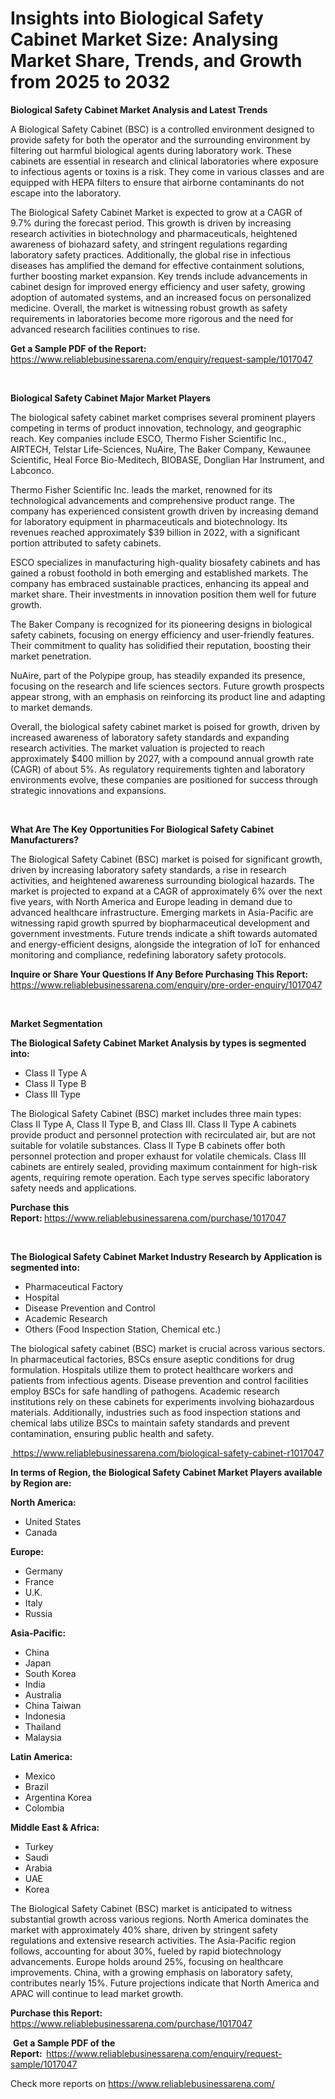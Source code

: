 <p><h1>Insights into Biological Safety Cabinet Market Size: Analysing Market Share, Trends, and Growth from 2025 to 2032</h1></p><p><strong>Biological Safety Cabinet Market Analysis and Latest Trends</strong></p>
<p><p>A Biological Safety Cabinet (BSC) is a controlled environment designed to provide safety for both the operator and the surrounding environment by filtering out harmful biological agents during laboratory work. These cabinets are essential in research and clinical laboratories where exposure to infectious agents or toxins is a risk. They come in various classes and are equipped with HEPA filters to ensure that airborne contaminants do not escape into the laboratory.</p><p>The Biological Safety Cabinet Market is expected to grow at a CAGR of 9.7% during the forecast period. This growth is driven by increasing research activities in biotechnology and pharmaceuticals, heightened awareness of biohazard safety, and stringent regulations regarding laboratory safety practices. Additionally, the global rise in infectious diseases has amplified the demand for effective containment solutions, further boosting market expansion. Key trends include advancements in cabinet design for improved energy efficiency and user safety, growing adoption of automated systems, and an increased focus on personalized medicine. Overall, the market is witnessing robust growth as safety requirements in laboratories become more rigorous and the need for advanced research facilities continues to rise.</p></p>
<p><strong>Get a Sample PDF of the Report:&nbsp;</strong> <a href="https://www.reliablebusinessarena.com/enquiry/request-sample/1017047?utm_campaign=2113&utm_medium=2&utm_source=Github&utm_content=ia&utm_term=17022025&utm_id=biological-safety-cabinet">https://www.reliablebusinessarena.com/enquiry/request-sample/1017047</a></p>
<p>&nbsp;</p>
<p><strong>Biological Safety Cabinet Major Market Players</strong></p>
<p><p>The biological safety cabinet market comprises several prominent players competing in terms of product innovation, technology, and geographic reach. Key companies include ESCO, Thermo Fisher Scientific Inc., AIRTECH, Telstar Life-Sciences, NuAire, The Baker Company, Kewaunee Scientific, Heal Force Bio-Meditech, BIOBASE, Donglian Har Instrument, and Labconco.</p><p>Thermo Fisher Scientific Inc. leads the market, renowned for its technological advancements and comprehensive product range. The company has experienced consistent growth driven by increasing demand for laboratory equipment in pharmaceuticals and biotechnology. Its revenues reached approximately $39 billion in 2022, with a significant portion attributed to safety cabinets.</p><p>ESCO specializes in manufacturing high-quality biosafety cabinets and has gained a robust foothold in both emerging and established markets. The company has embraced sustainable practices, enhancing its appeal and market share. Their investments in innovation position them well for future growth.</p><p>The Baker Company is recognized for its pioneering designs in biological safety cabinets, focusing on energy efficiency and user-friendly features. Their commitment to quality has solidified their reputation, boosting their market penetration.</p><p>NuAire, part of the Polypipe group, has steadily expanded its presence, focusing on the research and life sciences sectors. Future growth prospects appear strong, with an emphasis on reinforcing its product line and adapting to market demands.</p><p>Overall, the biological safety cabinet market is poised for growth, driven by increased awareness of laboratory safety standards and expanding research activities. The market valuation is projected to reach approximately $400 million by 2027, with a compound annual growth rate (CAGR) of about 5%. As regulatory requirements tighten and laboratory environments evolve, these companies are positioned for success through strategic innovations and expansions.</p></p>
<p>&nbsp;</p>
<p><strong>What Are The Key Opportunities For Biological Safety Cabinet Manufacturers?</strong></p>
<p><p>The Biological Safety Cabinet (BSC) market is poised for significant growth, driven by increasing laboratory safety standards, a rise in research activities, and heightened awareness surrounding biological hazards. The market is projected to expand at a CAGR of approximately 6% over the next five years, with North America and Europe leading in demand due to advanced healthcare infrastructure. Emerging markets in Asia-Pacific are witnessing rapid growth spurred by biopharmaceutical development and government investments. Future trends indicate a shift towards automated and energy-efficient designs, alongside the integration of IoT for enhanced monitoring and compliance, redefining laboratory safety protocols.</p></p>
<p><strong>Inquire or Share Your Questions If Any Before Purchasing This Report:</strong> <a href="https://www.reliablebusinessarena.com/enquiry/pre-order-enquiry/1017047?utm_campaign=2113&utm_medium=2&utm_source=Github&utm_content=ia&utm_term=17022025&utm_id=biological-safety-cabinet">https://www.reliablebusinessarena.com/enquiry/pre-order-enquiry/1017047</a></p>
<p>&nbsp;</p>
<p><strong>Market Segmentation</strong></p>
<p><strong>The Biological Safety Cabinet Market Analysis by types is segmented into:</strong></p>
<p><ul><li>Class II Type A</li><li>Class II Type B</li><li>Class III Type</li></ul></p>
<p><p>The Biological Safety Cabinet (BSC) market includes three main types: Class II Type A, Class II Type B, and Class III. Class II Type A cabinets provide product and personnel protection with recirculated air, but are not suitable for volatile substances. Class II Type B cabinets offer both personnel protection and proper exhaust for volatile chemicals. Class III cabinets are entirely sealed, providing maximum containment for high-risk agents, requiring remote operation. Each type serves specific laboratory safety needs and applications.</p></p>
<p><strong>Purchase this Report:&nbsp;</strong><a href="https://www.reliablebusinessarena.com/purchase/1017047?utm_campaign=2113&utm_medium=2&utm_source=Github&utm_content=ia&utm_term=17022025&utm_id=biological-safety-cabinet">https://www.reliablebusinessarena.com/purchase/1017047</a></p>
<p>&nbsp;</p>
<p><strong>The Biological Safety Cabinet Market Industry Research by Application is segmented into:</strong></p>
<p><ul><li>Pharmaceutical Factory</li><li>Hospital</li><li>Disease Prevention and Control</li><li>Academic Research</li><li>Others (Food Inspection Station, Chemical etc.)</li></ul></p>
<p><p>The biological safety cabinet (BSC) market is crucial across various sectors. In pharmaceutical factories, BSCs ensure aseptic conditions for drug formulation. Hospitals utilize them to protect healthcare workers and patients from infectious agents. Disease prevention and control facilities employ BSCs for safe handling of pathogens. Academic research institutions rely on these cabinets for experiments involving biohazardous materials. Additionally, industries such as food inspection stations and chemical labs utilize BSCs to maintain safety standards and prevent contamination, ensuring public health and safety.</p></p>
<p><a href="https://www.reliablebusinessarena.com/biological-safety-cabinet-r1017047?utm_campaign=2113&utm_medium=2&utm_source=Github&utm_content=ia&utm_term=17022025&utm_id=biological-safety-cabinet">&nbsp;https://www.reliablebusinessarena.com/biological-safety-cabinet-r1017047</a></p>
<p><strong>In terms of Region, the Biological Safety Cabinet Market Players available by Region are:</strong></p>
<p>
    <p> <strong> North America: </strong>
        <ul>
            <li>United States</li>
            <li>Canada</li>
        </ul>
        </p> 
    <p> <strong> Europe: </strong>
        <ul>
            <li>Germany</li>
            <li>France</li>
            <li>U.K.</li>
            <li>Italy</li>
            <li>Russia</li>
        </ul>
        </p> 
    <p> <strong> Asia-Pacific: </strong>
        <ul>
            <li>China</li>
            <li>Japan</li>
            <li>South Korea</li>
            <li>India</li>
            <li>Australia</li>
            <li>China Taiwan</li>
            <li>Indonesia</li>
            <li>Thailand</li>
            <li>Malaysia</li>
        </ul>
        </p> 
    <p> <strong> Latin America: </strong>
        <ul>
            <li>Mexico</li>
            <li>Brazil</li>
            <li>Argentina Korea</li>
            <li>Colombia</li>
        </ul>
        </p> 
    <p> <strong> Middle East & Africa: </strong>
        <ul>
            <li>Turkey</li>
            <li>Saudi</li>
            <li>Arabia</li>
            <li>UAE</li>
            <li>Korea</li>
        </ul>
    </p>
    </p>
<p><p>The Biological Safety Cabinet (BSC) market is anticipated to witness substantial growth across various regions. North America dominates the market with approximately 40% share, driven by stringent safety regulations and extensive research activities. The Asia-Pacific region follows, accounting for about 30%, fueled by rapid biotechnology advancements. Europe holds around 25%, focusing on healthcare improvements. China, with a growing emphasis on laboratory safety, contributes nearly 15%. Future projections indicate that North America and APAC will continue to lead market growth.</p></p>
<p><strong>Purchase this Report: </strong><a href="https://www.reliablebusinessarena.com/purchase/1017047?utm_campaign=2113&utm_medium=2&utm_source=Github&utm_content=ia&utm_term=17022025&utm_id=biological-safety-cabinet">https://www.reliablebusinessarena.com/purchase/1017047</a></p>
<p>&nbsp;<strong>Get a Sample PDF of the Report:&nbsp;&nbsp;</strong><a href="https://www.reliablebusinessarena.com/enquiry/request-sample/1017047?utm_campaign=2113&utm_medium=2&utm_source=Github&utm_content=ia&utm_term=17022025&utm_id=biological-safety-cabinet">https://www.reliablebusinessarena.com/enquiry/request-sample/1017047</a></p>
<p><strong></strong></p>
<p>Check more reports on <a href="https://www.reliablebusinessarena.com/?utm_campaign=2113&utm_medium=2&utm_source=Github&utm_content=ia&utm_term=17022025&utm_id=biological-safety-cabinet">https://www.reliablebusinessarena.com/</a></p>